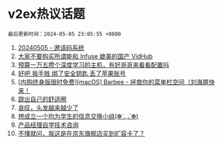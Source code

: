 # v2ex热议话题

`最后更新时间：2024-05-05 23:05:55 +0800`

1. [20240505 - 邀请码系统](https://www.v2ex.com/t/1037849)
1. [大家不要购买所谓能和 Infuse 媲美的国产 VidHub](https://www.v2ex.com/t/1037783)
1. [预算一万五攒个深度学习的主机，有好哥哥来看看配置吗](https://www.v2ex.com/t/1037774)
1. [好吧 我手贱 绑了安全钥匙 丢了苹果账号](https://www.v2ex.com/t/1037786)
1. [[内购终身版限时免费][macOS] Barbee - 拯救你的菜单栏空间（刘海屏快来！](https://www.v2ex.com/t/1037737)
1. [跳出自己的舒适圈](https://www.v2ex.com/t/1037771)
1. [哀叹，头发越来越少了](https://www.v2ex.com/t/1037757)
1. [想成立一个均为学生的信息交换小组(❁´◡`❁)](https://www.v2ex.com/t/1037741)
1. [产品经理自学技术咨询](https://www.v2ex.com/t/1037827)
1. [不懂就问，我这是在京东旗舰店买到扩容卡了？](https://www.v2ex.com/t/1037744)

